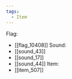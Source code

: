 ```yaml
---
tags:
  - Item
---
```

Flag:
- [[flag_10408]]
Sound:
- [[sound_43]]
- [[sound_17]]
- [[sound_44]]
Item:
- [[item_507]]
